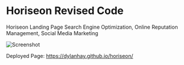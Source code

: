 # Horiseon Revised Code

Horiseon Landing Page
Search Engine Optimization, Online Reputation Management, Social Media Marketing

![Screenshot](../01-html-css-git-homework-demo.png "Mock Up")

Deployed Page: https://dylanhay.github.io/horiseon/